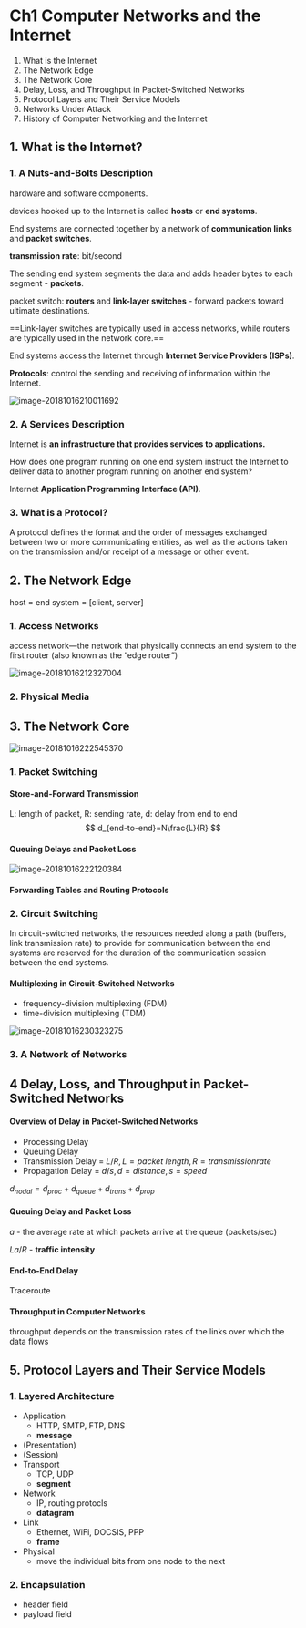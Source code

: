 # Ch1 Computer Networks and the Internet

1. What is the Internet
2. The Network Edge
3. The Network Core
4. Delay, Loss, and Throughput in Packet-Switched Networks
5. Protocol Layers and Their Service Models
6. Networks Under Attack
7. History of Computer Networking and the Internet

## 1. What is the Internet?

### 1. A Nuts-and-Bolts Description

hardware and software components.

devices hooked up to the Internet is called **hosts** or **end systems**.

End systems are connected together by a network of **communication links** and **packet switches**.

**transmission rate**: bit/second

The sending end system segments the data and adds header bytes to each segment - **packets**.

packet switch: **routers** and **link-layer switches** - forward packets toward ultimate destinations.

==Link-layer switches are typically used in access networks, while routers are typically used in the network core.==

End systems access the Internet through **Internet Service Providers (ISPs)**.

**Protocols**: control the sending and receiving of information within the Internet.

![image-20181016210011692](assets/Ch1_ComputerNetworksAndTheInternet.assets/image-20181016210011692.png)

### 2. A Services Description

Internet is **an infrastructure that provides services to applications.**

How does one program running on one end system instruct the Internet to deliver data to another program running on another end system?

Internet **Application Programming Interface (API)**.

### 3. What is a Protocol?

A protocol defines the format and the order of messages exchanged between two or more communicating entities, as well as the actions taken on the transmission and/or receipt of a message or other event.

## 2. The Network Edge

host = end system = [client, server]

### 1. Access Networks

access network—the network that physically connects an end system to the first router (also known as the “edge router”)

![image-20181016212327004](assets/Ch1_ComputerNetworksAndTheInternet.assets/image-20181016212327004.png)

### 2. Physical Media

## 3. The Network Core

![image-20181016222545370](assets/Ch1_ComputerNetworksAndTheInternet.assets/image-20181016222545370.png)

### 1. Packet Switching

#### Store-and-Forward Transmission

L: length of packet, R: sending rate, d: delay from end to end
$$
d_{end-to-end}=N\frac{L}{R}
$$

#### Queuing Delays and Packet Loss

![image-20181016222120384](assets/Ch1_ComputerNetworksAndTheInternet.assets/image-20181016222120384.png)

#### Forwarding Tables and Routing Protocols

### 2. Circuit Switching

In circuit-switched networks, the resources needed along a path (buffers, link transmission rate) to provide for communication between the end systems are reserved for the duration of the communication session between the end systems.

#### Multiplexing in Circuit-Switched Networks

- frequency-division multiplexing (FDM)
- time-division multiplexing (TDM)

![image-20181016230323275](assets/Ch1_ComputerNetworksAndTheInternet.assets/image-20181016230323275.png)

### 3. A Network of Networks

## 4 Delay, Loss, and Throughput in Packet-Switched Networks

#### Overview of Delay in Packet-Switched Networks

- Processing Delay
- Queuing Delay
- Transmission Delay = $L/R, L = packet\ length, R = transmission rate$ 
- Propagation Delay = $d / s,d = distance, s = speed$

$d_{nodal} = d_{proc} + d_{queue} + d_{trans} + d_{prop}$

#### Queuing Delay and Packet Loss

$a$ - the average rate at which packets arrive at the queue (packets/sec)

$La/R$ - **traffic intensity**

#### End-to-End Delay

Traceroute

#### Throughput in Computer Networks

throughput depends on the transmission rates of the links over which the data flows

## 5. Protocol Layers and Their Service Models

### 1. Layered Architecture

- Application
  - HTTP, SMTP, FTP, DNS
  - **message**
- (Presentation)
- (Session)
- Transport
  - TCP, UDP
  - **segment**
- Network
  - IP, routing protocls
  - **datagram**
- Link
  - Ethernet, WiFi, DOCSIS, PPP
  - **frame**
- Physical
  - move the individual bits from one node to the next

### 2. Encapsulation

- header field
- payload field